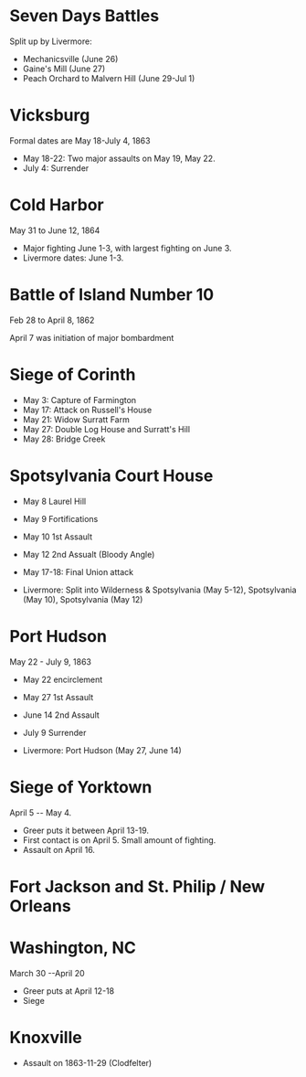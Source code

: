 # Seven Days Battles

Split up by Livermore:

- Mechanicsville (June 26)
- Gaine's Mill (June 27)
- Peach Orchard to Malvern Hill (June 29-Jul 1)


# Vicksburg

Formal dates are May 18-July 4, 1863

- May 18-22: Two major assaults on May 19, May 22.
- July 4: Surrender

# Cold Harbor

May 31 to June 12, 1864

- Major fighting June 1-3, with largest fighting on June 3.
- Livermore dates: June 1-3.

# Battle of Island Number 10

Feb 28 to April 8, 1862

April 7 was initiation of major bombardment

# Siege of Corinth

- May 3: Capture of Farmington
- May 17: Attack on Russell's House
- May 21: Widow Surratt Farm
- May 27: Double Log House and Surratt's Hill
- May 28: Bridge Creek


# Spotsylvania Court House

- May 8 Laurel Hill
- May 9 Fortifications
- May 10 1st Assault
- May 12 2nd Assualt (Bloody Angle)
- May 17-18: Final Union attack

- Livermore: Split into Wilderness & Spotsylvania (May 5-12), Spotsylvania (May 10), Spotsylvania (May 12)

# Port Hudson

May 22 - July 9, 1863

- May 22 encirclement
- May 27 1st Assault
- June 14 2nd Assault
- July 9 Surrender

- Livermore: Port Hudson (May 27, June 14)

# Siege of Yorktown

April 5 -- May 4.

- Greer puts it between April 13-19.
- First contact is on April 5. Small amount of fighting.
- Assault on April 16.

# Fort Jackson and St. Philip / New Orleans

# Washington, NC

March 30 --April 20

- Greer puts at April 12-18
- Siege 

# Knoxville

- Assault on 1863-11-29 (Clodfelter)
